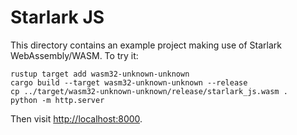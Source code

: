 # Starlark JS

This directory contains an example project making use of Starlark
WebAssembly/WASM. To try it:

```
rustup target add wasm32-unknown-unknown
cargo build --target wasm32-unknown-unknown --release
cp ../target/wasm32-unknown-unknown/release/starlark_js.wasm .
python -m http.server
```

Then visit [http://localhost:8000](http://localhost:8000).
